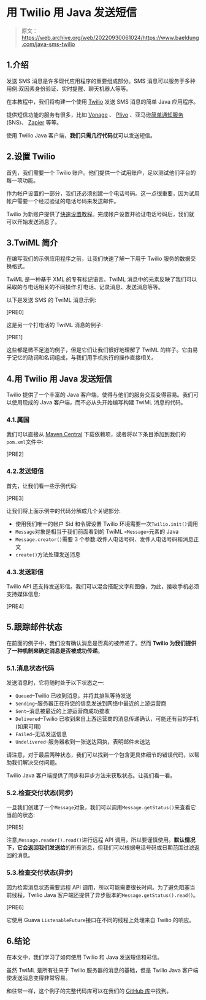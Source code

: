 # 用 Twilio 用 Java 发送短信

> 原文：<https://web.archive.org/web/20220930061024/https://www.baeldung.com/java-sms-twilio>

## 1.介绍

发送 SMS 消息是许多现代应用程序的重要组成部分。SMS 消息可以服务于多种用例:双因素身份验证、实时提醒、聊天机器人等等。

在本教程中，我们将构建一个使用 [Twilio](https://web.archive.org/web/20220627090128/https://www.twilio.com/) 发送 SMS 消息的简单 Java 应用程序。

提供短信功能的服务有很多，比如 [Vonage](https://web.archive.org/web/20220627090128/https://www.vonage.com/) 、 [Plivo](https://web.archive.org/web/20220627090128/https://www.plivo.com/) 、亚马逊[简单通知服务](https://web.archive.org/web/20220627090128/https://aws.amazon.com/sns/) (SNS)、 [Zapier](https://web.archive.org/web/20220627090128/https://www.zapier.com/) 等等。

使用 Twilio Java 客户端，**我们只需几行代码**就可以发送短信。

## 2.设置 Twilio

首先，我们需要一个 Twilio 账户。他们提供一个试用账户，足以测试他们平台的每一项功能。

作为帐户设置的一部分，我们还必须创建一个电话号码。这一点很重要，因为试用帐户需要一个经过验证的电话号码来发送邮件。

Twilio 为新账户提供了[快速设置教程](https://web.archive.org/web/20220627090128/https://www.twilio.com/docs/sms/quickstart/java)。完成帐户设置并验证电话号码后，我们就可以开始发送消息了。

## 3.TwiML 简介

在编写我们的示例应用程序之前，让我们快速了解一下用于 Twilio 服务的数据交换格式。

TwiML 是一种基于 XML 的专有标记语言。TwiML 消息中的元素反映了我们可以采取的与电话相关的不同操作:打电话、记录消息、发送消息等等。

以下是发送 SMS 的 TwiML 消息示例:

[PRE0]

这是另一个打电话的 TwiML 消息的例子:

[PRE1]

这些都是微不足道的例子，但是它们让我们很好地理解了 TwiML 的样子。它由易于记忆的动词和名词组成，与我们用手机执行的操作直接相关。

## 4.用 Twilio 用 Java 发送短信

Twilio 提供了一个丰富的 Java 客户端，使得与他们的服务交互变得容易。我们可以使用现成的 Java 客户端，而不必从头开始编写构建 TwiML 消息的代码。

### 4.1.属国

我们可以直接从 [Maven Central](https://web.archive.org/web/20220627090128/https://search.maven.org/classic/#artifactdetails%7Ccom.twilio.sdk%7Ctwilio%7C7.20.0%7Cjar) 下载依赖项，或者将以下条目添加到我们的`pom.xml`文件中:

[PRE2]

### 4.2.发送短信

首先，让我们看一些示例代码:

[PRE3]

让我们将上面示例中的代码分解成几个关键部分:

*   使用我们唯一的帐户 Sid 和令牌设置 Twilio 环境需要一次`Twilio.init()`调用
*   `Message`对象是相当于我们前面看到的 TwiML `<Message>`元素的 Java
*   `Message.creator()`需要 3 个参数:收件人电话号码、发件人电话号码和消息正文
*   `create()`方法处理发送消息

### 4.3.发送彩信

Twilio API 还支持发送彩信。我们可以混合搭配文字和图像，为此，接收手机必须支持媒体信息:

[PRE4]

## 5.跟踪邮件状态

在前面的例子中，我们没有确认消息是否真的被传递了。然而 **Twilio 为我们提供了一种机制来确定消息是否被成功传递**。

### 5.1.消息状态代码

发送消息时，它将随时处于以下状态之一:

*   `Queued`–Twilio 已收到消息，并将其排队等待发送
*   `Sending`–服务器正在将您的信息发送到网络中最近的上游运营商
*   `Sent`–消息被最近的上游运营商成功接收
*   `Delivered`–Twilio 已收到来自上游运营商的消息传递确认，可能还有目的手机(如果可用)
*   `Failed`–无法发送信息
*   `Undelivered`–服务器收到一张送达回执，表明邮件未送达

请注意，对于最后两种状态，我们可以找到一个包含更具体细节的错误代码，以帮助我们解决交付问题。

Twilio Java 客户端提供了同步和异步方法来获取状态。让我们看一看。

### 5.2.检查交付状态(同步)

一旦我们创建了一个`Message`对象，我们可以调用`Message.getStatus()`来查看它当前的状态:

[PRE5]

注意,`Message.reader().read()`进行远程 API 调用，所以要谨慎使用。**默认情况下，它会返回我们发送给**的所有消息，但我们可以根据电话号码或日期范围过滤返回的消息。

### 5.3.检查交付状态(异步)

因为检索消息状态需要远程 API 调用，所以可能需要很长时间。为了避免阻塞当前线程，Twilio Java 客户端还提供了异步版本的`Message.getStatus().read()`。

[PRE6]

它使用 Guava `ListenableFuture`接口在不同的线程上处理来自 Twilio 的响应。

## 6.结论

在本文中，我们学习了如何使用 Twilio 和 Java 发送短信和彩信。

虽然 TwiML 是所有往来于 Twilio 服务器的消息的基础，但是 Twilio Java 客户端使发送消息变得非常容易。

和往常一样，这个例子的完整代码库可以在我们的 [GitHub 库](https://web.archive.org/web/20220627090128/https://github.com/eugenp/tutorials/tree/master/twilio)中找到。